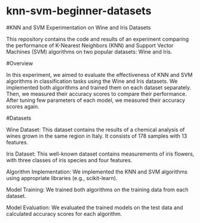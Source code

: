 # knn-svm-beginner-datasets
#KNN and SVM Experimentation on Wine and Iris Datasets

This repository contains the code and results of an experiment comparing the performance of K-Nearest Neighbors (KNN) and Support Vector Machines (SVM) algorithms on two popular datasets: Wine and Iris.

#Overview

In this experiment, we aimed to evaluate the effectiveness of KNN and SVM algorithms in classification tasks using the Wine and Iris datasets. We implemented both algorithms and trained them on each dataset separately. Then, we measured their accuracy scores to compare their performance. After tuning few parameters of each model, we measured their accuracy scores again.

#Datasets

Wine Dataset: This dataset contains the results of a chemical analysis of wines grown in the same region in Italy. It consists of 178 samples with 13 features.

Iris Dataset: This well-known dataset contains measurements of iris flowers, with three classes of iris species and four features.

Algorithm Implementation: We implemented the KNN and SVM algorithms using appropriate libraries (e.g., scikit-learn).

Model Training: We trained both algorithms on the training data from each dataset.

Model Evaluation: We evaluated the trained models on the test data and calculated accuracy scores for each algorithm.
